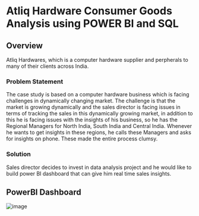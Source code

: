 # Atliq Hardware Consumer Goods Analysis using POWER BI and SQL
## Overview
Atliq Hardwares, which is a computer hardware supplier and perpherals to many of their clients across India.
 
 ### Problem Statement
The case study is based on a computer hardware business which is facing challenges in dynamically changing market. 
The challenge is that the market is growing dynamically and the sales director is facing issues in terms of tracking the sales in this dynamically growing market, in addition to this he is facing issues with the insights of his business,
so he has the Regional Managers for North India, South India and Central India. Whenever he wants to get insights in these regions, he calls these Managers and asks for insights on phone. These made the entire process clumsy.

### Solution
Sales director decides to invest in data analysis project and he would like to build power BI dashboard that can give him real time sales insights.
## PowerBI Dashboard
![image](https://github.com/angikagithub/DataAnalysis_Projects/assets/127938795/f59a0b04-ffdf-44cd-bf2e-4cfa3cf12ccb)
